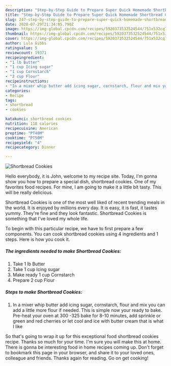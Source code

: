 ```yaml
---
description: "Step-by-Step Guide to Prepare Super Quick Homemade Shortbread Cookies"
title: "Step-by-Step Guide to Prepare Super Quick Homemade Shortbread Cookies"
slug: 247-step-by-step-guide-to-prepare-super-quick-homemade-shortbread-cookies
date: 2020-07-29T21:34:05.790Z
image: https://img-global.cpcdn.com/recipes/5920373532524544/751x532cq70/shortbread-cookies-recipe-main-photo.jpg
thumbnail: https://img-global.cpcdn.com/recipes/5920373532524544/751x532cq70/shortbread-cookies-recipe-main-photo.jpg
cover: https://img-global.cpcdn.com/recipes/5920373532524544/751x532cq70/shortbread-cookies-recipe-main-photo.jpg
author: Lula Gibbs
ratingvalue: 5
reviewcount: 19371
recipeingredient:
- "1 lb Butter"
- "1 cup Icing sugar"
- "1 cup Cornstarch"
- "2 cup Flour"
recipeinstructions:
- "In a mixer whip butter add icing sugar, cornstarch, flour and mix you can add a little more flour if needed. This is simple now your ready to bake.  Pre-heat your oven at 300 -325 bake for 8-10 minutes, add sprinkle or green and red cherries or let cool and ice with butter cream that is what I like"
categories:
- Recipe
tags:
- shortbread
- cookies

katakunci: shortbread cookies 
nutrition: 118 calories
recipecuisine: American
preptime: "PT40M"
cooktime: "PT50M"
recipeyield: "4"
recipecategory: Dinner

---
```



![Shortbread Cookies](https://img-global.cpcdn.com/recipes/5920373532524544/751x532cq70/shortbread-cookies-recipe-main-photo.jpg)

Hello everybody, it is John, welcome to my recipe site. Today, I'm gonna show you how to prepare a special dish, shortbread cookies. One of my favorites food recipes. For mine, I am going to make it a little bit tasty. This will be really delicious.

Shortbread Cookies is one of the most well liked of recent trending meals in the world. It is enjoyed by millions every day. It is easy, it is fast, it tastes yummy. They're fine and they look fantastic. Shortbread Cookies is something that I've loved my whole life.




To begin with this particular recipe, we have to first prepare a few components. You can cook shortbread cookies using 4 ingredients and 1 steps. Here is how you cook it.

<!--inarticleads1-->

##### The ingredients needed to make Shortbread Cookies:

1. Take 1 lb Butter
1. Take 1 cup Icing sugar
1. Make ready 1 cup Cornstarch
1. Prepare 2 cup Flour




<!--inarticleads2-->

##### Steps to make Shortbread Cookies:

1. In a mixer whip butter add icing sugar, cornstarch, flour and mix you can add a little more flour if needed. This is simple now your ready to bake.  Pre-heat your oven at 300 -325 bake for 8-10 minutes, add sprinkle or green and red cherries or let cool and ice with butter cream that is what I like




So that's going to wrap it up for this exceptional food shortbread cookies recipe. Thanks so much for your time. I'm sure you will make this at home. There is gonna be interesting food in home recipes coming up. Don't forget to bookmark this page in your browser, and share it to your loved ones, colleague and friends. Thanks again for reading. Go on get cooking!
